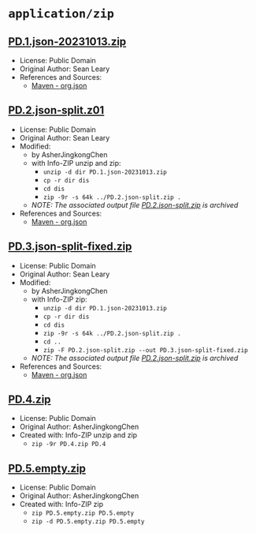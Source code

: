 # `application/zip`

## [PD.1.json-20231013.zip](../files/PD.1.json-20231013.zip)

- License: Public Domain
- Original Author: Sean Leary
- References and Sources:
  - [Maven - org.json](https://repo1.maven.org/maven2/org/json/json/20231013/json-20231013.jar)

## [PD.2.json-split.z01](../files/PD.2.json-split.z01)

- License: Public Domain
- Original Author: Sean Leary
- Modified:
  - by AsherJingkongChen
  - with Info-ZIP unzip and zip:
    - `unzip -d dir PD.1.json-20231013.zip`
    - `cp -r dir dis`
    - `cd dis`
    - `zip -9r -s 64k ../PD.2.json-split.zip .`
  - _NOTE: The associated output file [PD.2.json-split.zip](../../../../archives/samples/application/zip/PD.2.json-split.zip) is archived_
- References and Sources:
  - [Maven - org.json](https://repo1.maven.org/maven2/org/json/json/20231013/json-20231013.jar)

## [PD.3.json-split-fixed.zip](../files/PD.3.json-split-fixed.zip)

- License: Public Domain
- Original Author: Sean Leary
- Modified:
  - by AsherJingkongChen
  - with Info-ZIP zip:
    - `unzip -d dir PD.1.json-20231013.zip`
    - `cp -r dir dis`
    - `cd dis`
    - `zip -9r -s 64k ../PD.2.json-split.zip .`
    - `cd ..`
    - `zip -F PD.2.json-split.zip --out PD.3.json-split-fixed.zip`
  - _NOTE: The associated output file [PD.2.json-split.zip](../../../../archives/samples/application/zip/PD.2.json-split.zip) is archived_
- References and Sources:
  - [Maven - org.json](https://repo1.maven.org/maven2/org/json/json/20231013/json-20231013.jar)

## [PD.4.zip](../files/PD.4.zip)

- License: Public Domain
- Original Author: AsherJingkongChen
- Created with: Info-ZIP unzip and zip
  - `zip -9r PD.4.zip PD.4`

## [PD.5.empty.zip](../files/PD.5.empty.zip)

- License: Public Domain
- Original Author: AsherJingkongChen
- Created with: Info-ZIP zip
  - `zip PD.5.empty.zip PD.5.empty`
  - `zip -d PD.5.empty.zip PD.5.empty`
